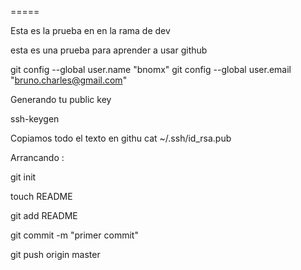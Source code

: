 
=====

Esta es la prueba en en la rama de dev

esta es una prueba para aprender a usar github

git config --global user.name "bnomx"
git config --global user.email "bruno.charles@gmail.com"

Generando tu public key

ssh-keygen

Copiamos todo el texto en githu
cat ~/.ssh/id_rsa.pub

Arrancando : 

git init

touch README

git add README

git commit -m "primer commit"

git push origin master
